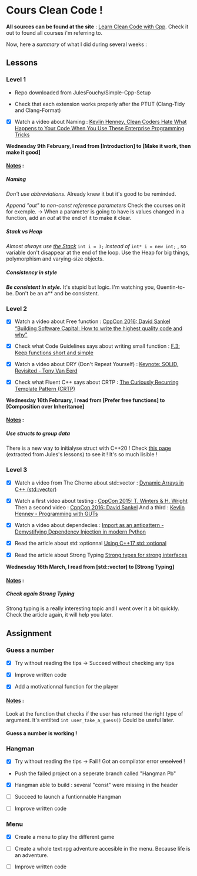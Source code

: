 # Cours Clean Code !


**All sources can be found at the site** : [Learn Clean Code with Cpp](https://julesfouchy.github.io/Learn--Clean-Code-With-Cpp/lessons/).
Check it out to found all courses i'm referring to.

Now, here a *summary* of what I did during several weeks :

## Lessons

### Level 1

- Repo downloaded from JulesFouchy/Simple-Cpp-Setup

- Check that each extension works properly after the PTUT (Clang-Tidy and Clang-Format)

- [x] Watch a video about Naming : [Kevlin Henney, Clean Coders Hate What Happens to Your Code When You Use These Enterprise Programming Tricks](https://youtu.be/FyCYva9DhsI?t=2490)

**Wednesday 9th February, I read from [Introduction] to [Make it work, then make it good]** 

#### <ins>Notes</ins> :

##### Naming
_Don't use abbreviations._ Already knew it but it's good to be reminded.

_Append "out" to non-const reference parameters_ Check the courses on it for exemple.
-> When a parameter is going to have is values changed in a function, add an _out_ at the end of it to make it clear.

##### Stack vs Heap

_Almost always use <ins>the Stack</ins>_ `int i = 3;` _instead of_ `int* i = new int;` , so variable don't disappear at the end of the loop.
Use the Heap for big things, polymorphism and varying-size objects.

##### Consistency in style

_**Be consistent in style.**_ It's stupid but logic. I'm watching you, Quentin-to-be. Don't be an a** and be consistent.

### Level 2

- [x] Watch a video about Free function : [CppCon 2016: David Sankel “Building Software Capital: How to write the highest quality code and why"](https://www.youtube.com/watch?v=ta3S8CRN2TM&t=2158s)

- [x] Check what Code Guidelines says about writing small function : [F.3: Keep functions short and simple](https://isocpp.github.io/CppCoreGuidelines/CppCoreGuidelines#Rf-single)

- [x] Watch a video about DRY (Don't Repeat Yourself) : [Keynote: SOLID, Revisited - Tony Van Eerd ](https://www.youtube.com/watch?v=glYq-dvgby4&t=4157s)

- [x] Check what Fluent C++ says about CRTP : [The Curiously Recurring Template Pattern (CRTP)](https://isocpp.github.io/CppCoreGuidelines/CppCoreGuidelines#Rf-single)

**Wednesday 16th February, I read from [Prefer free functions] to [Composition over Inheritance]** 

#### <ins>Notes</ins> :

##### Use structs to group data

There is a new way to initialyse struct with C++20 ! Check [this page](https://julesfouchy.github.io/Learn--Clean-Code-With-Cpp/lessons/use-structs-to-group-data/) (extracted from Jules's lessons) to see it ! It's so much lisible !

### Level 3

- [x] Watch a video from The Cherno about std::vector : [Dynamic Arrays in C++ (std::vector)](https://www.youtube.com/watch?v=PocJ5jXv8No)

- [x] Watch a first video about testing : [CppCon 2015: T. Winters & H. Wright](https://www.youtube.com/watch?v=u5senBJUkPc)
      Then a second video : [CppCon 2016: David Sankel](https://www.youtube.com/watch?v=ta3S8CRN2TM&t=1306s)
      And a third : [Kevlin Henney - Programming with GUTs](https://www.youtube.com/watch?v=cfh6ZrA19r4&t=983s)

- [x] Watch a video about dependecies : [Import as an antipattern - Demystifying Dependency Injection in modern Python](https://www.youtube.com/watch?v=qkGxy4c64Jg)

- [x] Read the article about std::optionnal [Using C++17 std::optional](https://www.cppstories.com/2018/05/using-optional/)

- [x] Read the article about Strong Typing [Strong types for strong interfaces](https://www.fluentcpp.com/2016/12/08/strong-types-for-strong-interfaces/)

**Wednesday 16th March, I read from [std::vector] to [Strong Typing]** 

#### <ins>Notes</ins> :

##### Check again Strong Typing

Strong typing is a really interesting topic and I went over it a bit quickly. Check the article again, it will help you later.

## Assignment

### Guess a number

- [x] Try without reading the tips
-> Succeed without checking any tips

- [x] Improve written code

- [x] Add a motivationnal function for the player

#### <ins>Notes</ins> :

Look at the function that checks if the user has returned the right type of argument. It's entilted `int user_take_a_guess()`
Could be useful later.

#### Guess a number is working !

### Hangman

- [x] Try without reading the tips
-> Fail ! Got an compilator error ~~unsolved~~ !

- Push the failed project on a seperate branch called "Hangman Pb"
 
- [x] Hangman able to build : several "const" were missing in the header

- [ ] Succeed to launch a funtionnable Hangman

- [ ] Improve written code

### Menu

- [x] Create a menu to play the different game

- [ ] Create a whole text rpg adventure accesible in the menu. Because life is an adventure.

- [ ] Improve written code







